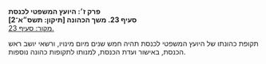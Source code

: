 **פרק ז׳: היועץ המשפטי לכנסת**  
**סעיף 23. משך הכהונה [תיקון: תשס״א־2]**  
[מקור: סעיף 23. ](https://he.wikisource.org/wiki/חוק_הכנסת#סעיף_23)  

תקופת כהונתו של היועץ המשפטי לכנסת תהיה חמש שנים מיום מינויו, ורשאי יושב ראש הכנסת, באישור ועדת הכנסת, למנותו לתקופות כהונה נוספות.